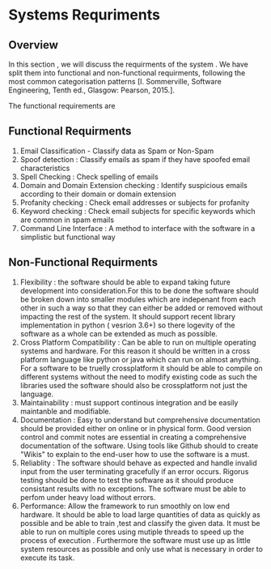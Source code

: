 # Systems Requriments

## Overview 

In this section , we will discuss the requirments of the system . We have split them into functional and non-functional requirments,
following the most common categorisation patterns [I. Sommerville, Software Engineering, Tenth ed., Glasgow: Pearson, 2015.].

The functional requirements are 


## Functional Requirments

1. Email Classification - Classify data as Spam or Non-Spam
2. Spoof detection : Classify emails as spam if they have spoofed email characteristics
3. Spell Checking : Check spelling of emails 
4. Domain and Domain Extension checking  : Identify suspicious emails according to their domain or domain extension 
5. Profanity checking : Check email addresses or subjects for profanity 
6. Keyword checking : Check email subjects for specific keywords which are common in spam emails 
7. Command Line Interface : A method to interface with the software in a simplistic but functional way 

## Non-Functional Requirments
1. Flexibility : the software should be able to expand taking future development into consideration.For this to be done the software should be 
broken down into smaller modules which are indepenant from each other in such a way so that they can either be added or removed without impacting the rest of the system. It should support recent library implementation in python ( vesrion 3.6+)  so there logevity of the software as a whole can be extended as much as possible. 
2. Cross Platform Compatibility : Can be able to run on multiple operating systems and hardware. For this reason it should be written in a cross platform language like python or java which can run on almost anything. For a software to be truelly crossplatform it should be able to compile on different systems without the need to modify existing code as such the libraries used the software should also be crossplatform not just the language. 
3. Maintainability : must support continous integration and be easily maintanble and modifiable.
4. Documentation : Easy to understand but comprehensive documentation should be provided either on online or in physical form. Good version control and commit notes are essential in creating a comprehensive documentation of the software. Using tools like Github should to create "Wikis" to explain to the end-user how to use the software is a must. 
5. Reliablity : The software should behave as expected and handle invalid input from the user terminating gracefully if an error occurs. Rigorus testing should be done to test the software as it should produce consistant results with no exceptions. The software must be able to perfom under heavy load without errors. 
6. Performance: Allow the framework to run smoothly on low end hardware. It should be able to load large quantities of data as quickly as possible and be able to train ,test and classify the given data. It must be able to run on multiple cores using mutiple threads to speed up the process of execution .  Furthermore the software must use up as little system resources as possible and only use what is necessary in order to execute its task. 
   